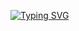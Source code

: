 [![Typing SVG](https://readme-typing-svg.demolab.com/?lines=Hello+I'm+BaekChanSam;Second+line+of+text)](https://git.io/typing-svg)
